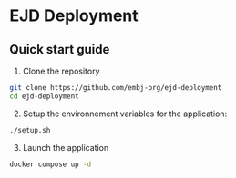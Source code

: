 # EJD Deployment

## Quick start guide

1. Clone the repository

```bash
git clone https://github.com/embj-org/ejd-deployment
cd ejd-deployment
```

2. Setup the environnement variables for the application:

```bash
./setup.sh
```

3. Launch the application

```bash
docker compose up -d
```
